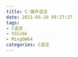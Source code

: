 ```yaml
---
title: C-循环语法
date: 2021-05-20 09:27:27
tags:
- C语言
- VSCode
- MingGW64
categories: C语言
---
```















